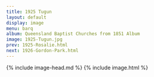 ```yaml
---
title: 1925 Tugun
layout: default
display: image
menu: barq
album: Queensland Baptist Churches from 1851 Album
image: 1925-Tugun.jpg
prev: 1925-Rosalie.html
next: 1926-Gordon-Park.html
---
```

{% include image-head.md %}
{% include image.html %}